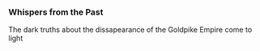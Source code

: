### Whispers from the Past
The dark truths about the dissapearance of the Goldpike Empire come to light
